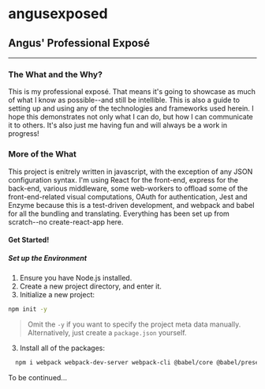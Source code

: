 # angusexposed
## Angus' Professional Exposé  
---
### The What and the Why?
This is my professional exposé. That means it's going to showcase as much of what I know as possible--and still be intellible. This is also a guide to setting up and using any of the technologies and frameworks used herein. I hope this demonstrates not only what I can do, but how I can communicate it to others. It's also  just me having fun and will always be a work in progress!
### More of the What
This project is enitrely written in javascript, with the exception of any JSON configuration syntax. I'm using React for the front-end, express for the back-end, various middleware, some web-workers to offload some of the front-end-related visual computations, OAuth for authentication, Jest and Enzyme because this is a test-driven development, and webpack and babel for all the bundling and translating. Everything has been set up from scratch--no create-react-app here.
####  Get Started!
##### Set up the Environment
1. Ensure you have Node.js installed.
2. Create a new project directory, and enter it.
3. Initialize a new project:
``` bash
npm init -y
```
> Omit the `-y` if you want to specify the project meta data manually. Alternatively, just create a `package.json` yourself.
3. Install all of the packages:
``` bash
  npm i webpack webpack-dev-server webpack-cli @babel/core @babel/preset-env @babel/preset-react babel-loader @babel/plugin-proposal-class-properties autoprefixer clean-webpack-plugin copy-webpack-plugin css-loader file-loader html-webpack-partials-plugin html-webpack-plugin mini-css-extract-plugin node-sass postcss-loader react react-dom react-router-dom sass-loader style-loader url-loader webpack-merge jest enzyme express
```

To be continued...
